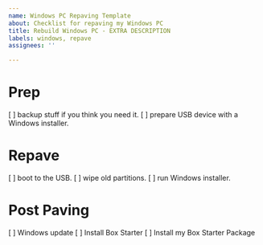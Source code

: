 ```yaml
---
name: Windows PC Repaving Template
about: Checklist for repaving my Windows PC
title: Rebuild Windows PC - EXTRA DESCRIPTION
labels: windows, repave
assignees: ''

---
```

# Prep

[ ] backup stuff if you think you need it.
[ ] prepare USB device with a Windows installer.

# Repave

[ ] boot to the USB.
[ ] wipe old partitions.
[ ] run Windows installer.

# Post Paving

[ ] Windows update
[ ] Install Box Starter
[ ] Install my Box Starter Package
